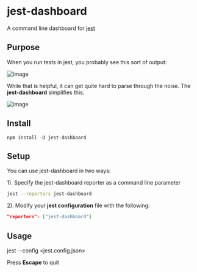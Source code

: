 # jest-dashboard

A command line dashboard for [jest](https://github.com/facebook/jest)

## Purpose

When you run tests in jest, you probably see this sort of output:

![image](https://user-images.githubusercontent.com/749084/34291652-0ffb9582-e6b2-11e7-9a9f-946524afaedd.png)

While that is helpful, it can get quite hard to parse through the noise. The **jest-dashboard** simplifies this.

![image](https://user-images.githubusercontent.com/749084/34291630-f81399a6-e6b1-11e7-8497-a232694827bb.png)


## Install

```npm install -D jest-dashboard```

## Setup

You can use jest-dashboard in two ways:

1). Specify the jest-dashboard reporter as a command line parameter

```bash
jest --reporters jest-dashboard
```
2). Modify your **jest configuration** file with the following:

```json
"reporters": ["jest-dashboard"]
```

## Usage

jest --config <jest.config.json>

Press **Escape** to quit